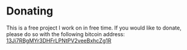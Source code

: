 Donating
========

This is a free project I work on in free time. If you would like to
donate, please do so with the following bitcoin address:
[13Ji7RBgMYr3DHFrLPNtPV2veeBxhcZg1R](bitcoin://13Ji7RBgMYr3DHFrLPNtPV2veeBxhcZg1R)
